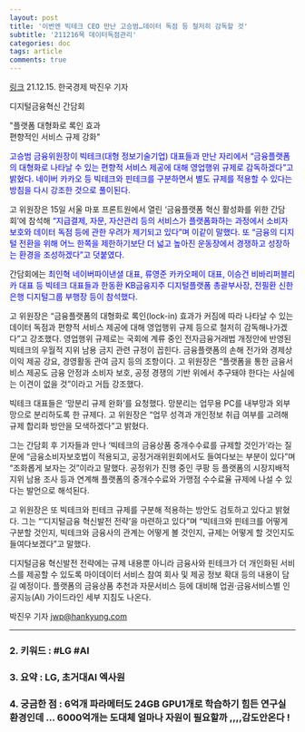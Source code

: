 ```yaml
---
layout: post
title: '이번엔 빅테크 CEO 만난 고승범…데이터 독점 등 철저히 감독할 것'
subtitle: '211216목 데이터독점관리'
categories: doc
tags: article
comments: true
---
```


[링크](https://news.naver.com/main/read.naver?mode=LPOD&mid=sec&oid=015&aid=0004641091)
21.12.15. 한국경제 박진우 기자   

디지털금융혁신 간담회   

"플랫폼 대형화로 록인 효과   
편향적인 서비스 규제 강화"   

<span style="color:blue">고승범 금융위원장이 빅테크(대형 정보기술기업) 대표들과 만난 자리에서 “금융플랫폼의 대형화로 나타날 수 있는 편향적 서비스 제공에 대해 영업행위 규제로 감독하겠다”고 밝혔다. 네이버 카카오 등 빅테크와 핀테크를 구분하면서 별도 규제를 적용할 수 있다는 방침을 다시 강조한 것으로 풀이된다.</span>   

고 위원장은 15일 서울 마포 프론트원에서 열린 ‘금융플랫폼 혁신 활성화를 위한 간담회’에 참석해 <span style="color:blue">“지급결제, 자문, 자산관리 등의 서비스가 플랫폼화하는 과정에서 소비자 보호와 데이터 독점 등에 관한 우려가 제기되고 있다”며 이같이 말했다. 또 “금융의 디지털 전환을 위해 어느 한쪽을 제한하기보단 더 넓고 높아진 운동장에서 경쟁하고 성장하는 환경을 조성하겠다”고 덧붙였다.</span>   

간담회에는 <span style="color:blue">최인혁 네이버파이낸셜 대표, 류영준 카카오페이 대표, 이승건 비바리퍼블리카 대표 등 빅테크 대표들과 한동환 KB금융지주 디지털플랫폼 총괄부사장, 전필환 신한은행 디지털그룹 부행장 등이 참석했다.</span>   

고 위원장은 “금융플랫폼의 대형화로 록인(lock-in) 효과가 커짐에 따라 나타날 수 있는 데이터 독점과 편향적 서비스 제공에 대해 영업행위 규제 등으로 철저히 감독해나가겠다”고 강조했다. 영업행위 규제로는 국회에 계류 중인 전자금융거래법 개정안에 반영된 빅테크의 우월적 지위 남용 금지 관련 규정이 꼽힌다. 금융플랫폼의 손해 전가와 경제상 이익 제공 강요, 경영활동 관여 금지 등의 조항이다. 고 위원장은 “플랫폼을 통한 금융서비스 제공도 금융 안정과 소비자 보호, 공정 경쟁의 기반 위에서 추구돼야 한다는 사실에는 이견이 없을 것”이라고 거듭 강조했다.   

빅테크 대표들은 ‘망분리 규제 완화’를 요청했다. 망분리는 업무용 PC를 내부망과 외부망으로 분리하도록 한 규제다. 고 위원장은 “업무 성격과 개인정보 취급 여부를 고려해 규제 합리화 방안을 모색하겠다”고 밝혔다.   

그는 간담회 후 기자들과 만나 ‘빅테크의 금융상품 중개수수료를 규제할 것인가’라는 질문에 “금융소비자보호법이 적용되고, 공정거래위원회에서도 들여다보는 부분이 있다”며 “조화롭게 보자는 것”이라고 말했다. 공정위가 진행 중인 쿠팡 등 플랫폼의 시장지배적 지위 남용 조사 등과 연계해 플랫폼의 중개수수료와 가맹점 수수료율 규제에 나설 수 있다는 발언으로 해석된다.   

고 위원장은 또 빅테크와 핀테크 규제를 구분해 적용하는 방안도 검토하고 있다고 밝혔다. 그는 “‘디지털금융 혁신발전 전략’을 마련하고 있다”며 “빅테크와 핀테크를 어떻게 구분할 것인지, 빅테크와 금융사의 관계는 어떻게 볼 것인지, 규제는 어떻게 할 것인지도 들여다보겠다”고 말했다.   

디지털금융 혁신발전 전략에는 규제 내용뿐 아니라 금융사와 핀테크가 더 개인화된 서비스를 제공할 수 있도록 마이데이터 서비스 참여 회사 및 제공 정보 확대 등의 내용이 담길 예정이다. 플랫폼의 금융상품 추천과 자문서비스 등에 대비해 업권·금융서비스별 인공지능(AI) 가이드라인 세부 지침도 나온다.   

박진우 기자 jwp@hankyung.com    

* * *

### 2. 키워드 : \#LG \#AI
### 3. 요약 : LG, 초거대AI 엑사원
### 4. 궁금한 점 : 6억개 파라메터도 24GB GPU1개로 학습하기 힘든 연구실 환경인데 ... 6000억개는 도대체 얼마나 자원이 필요할까 ,,,,감도안온다 !
